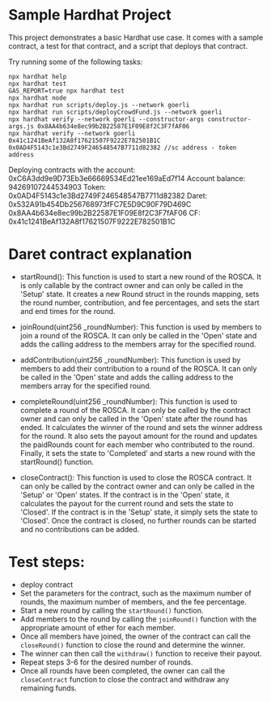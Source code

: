 # Sample Hardhat Project

This project demonstrates a basic Hardhat use case. It comes with a sample contract, a test for that contract, and a script that deploys that contract.

Try running some of the following tasks:

```shell
npx hardhat help
npx hardhat test
GAS_REPORT=true npx hardhat test
npx hardhat node
npx hardhat run scripts/deploy.js --network goerli
npx hardhat run scripts/deployCrowdFund.js --network goerli
npx hardhat verify --network goerli --constructor-args constructor-args.js 0x8AA4b634e8ec99b2B22587E1F09E8f2C3F7fAF06
npx hardhat verify --network goerli 0x41c1241BeAf132A8f17621507F9222E782501B1C 0x0AD4F5143c1e3Bd2749F246548547B7711d82382 //sc address - token address

```
Deploying contracts with the account: 0xC6A3dd9e9D73Eb3e66669534Ed21ee169aEd7f14
Account balance: 94269107244534903
Token:  0x0AD4F5143c1e3Bd2749F246548547B7711d82382
Daret: 0x532A91b454Db256768973fFC7E5D9C90F79D469C 0x8AA4b634e8ec99b2B22587E1F09E8f2C3F7fAF06
CF: 0x41c1241BeAf132A8f17621507F9222E782501B1C

# Daret contract explanation
* startRound(): This function is used to start a new round of the ROSCA. It is only callable by the contract owner and can only be called in the 'Setup' state. It creates a new Round struct in the rounds mapping, sets the round number, contribution, and fee percentages, and sets the start and end times for the round.

* joinRound(uint256 _roundNumber): This function is used by members to join a round of the ROSCA. It can only be called in the 'Open' state and adds the calling address to the members array for the specified round.

* addContribution(uint256 _roundNumber): This function is used by members to add their contribution to a round of the ROSCA. It can only be called in the 'Open' state and adds the calling address to the members array for the specified round.

* completeRound(uint256 _roundNumber): This function is used to complete a round of the ROSCA. It can only be called by the contract owner and can only be called in the 'Open' state after the round has ended. It calculates the winner of the round and sets the winner address for the round. It also sets the payout amount for the round and updates the paidRounds count for each member who contributed to the round. Finally, it sets the state to 'Completed' and starts a new round with the startRound() function.

* closeContract(): This function is used to close the ROSCA contract. It can only be called by the contract owner and can only be called in the 'Setup' or 'Open' states. If the contract is in the 'Open' state, it calculates the payout for the current round and sets the state to 'Closed'. If the contract is in the 'Setup' state, it simply sets the state to 'Closed'. Once the contract is closed, no further rounds can be started and no contributions can be added.

# Test steps:
* deploy contract
* Set the parameters for the contract, such as the maximum number of rounds, the maximum number of members, and the fee percentage.
* Start a new round by calling the `startRound()` function.
* Add members to the round by calling the `joinRound()` function with the appropriate amount of ether for each member.
* Once all members have joined, the owner of the contract can call the `closeRound()` function to close the round and determine the winner.
* The winner can then call the `withdraw()` function to receive their payout.
* Repeat steps 3-6 for the desired number of rounds.
* Once all rounds have been completed, the owner can call the `closeContract` function to close the contract and withdraw any remaining funds.